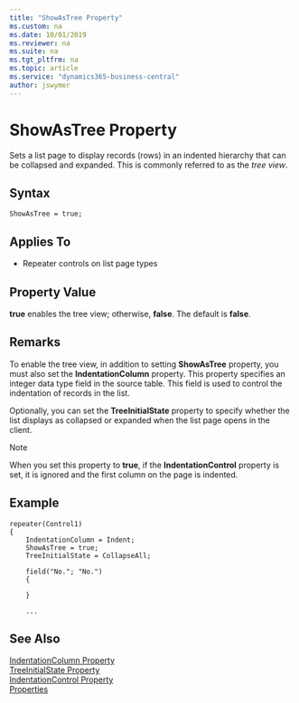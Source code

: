 ```yaml
---
title: "ShowAsTree Property"
ms.custom: na
ms.date: 10/01/2019
ms.reviewer: na
ms.suite: na
ms.tgt_pltfrm: na
ms.topic: article
ms.service: "dynamics365-business-central"
author: jswymer
---
```

# ShowAsTree Property

Sets a list page to display records (rows) in an indented hierarchy that can be collapsed and expanded. This is commonly referred to as the *tree view*.

## Syntax

```
ShowAsTree = true;
```

## Applies To  
  
- Repeater controls on list page types  
  
## Property Value

 **true** enables the tree view; otherwise, **false**. The default is **false**.  

## Remarks

To enable the tree view, in addition to setting **ShowAsTree** property, you must also set the **IndentationColumn** property. This property specifies an integer data type field in the source table. This field is used to control the indentation of records in the list.

Optionally, you can set the **TreeInitialState** property to specify whether the list displays as collapsed or expanded when the list page opens in the client.

> [!NOTE]
> When you set this property to **true**, if the **IndentationControl** property is set, it is ignored and the first column on the page is indented.

## Example

```
repeater(Control1)
{
    IndentationColumn = Indent;
    ShowAsTree = true;
    TreeInitialState = CollapseAll;
    
    field("No."; "No.")
    {
       
    }
    
    ...

```

## See Also

[IndentationColumn Property](devenv-indentationcolumn-property.md)  
[TreeInitialState Property](devenv-treeinitialstate-property.md)  
[IndentationControl Property](devenv-indentationcontrols-property.md)  
[Properties](devenv-properties.md)  
